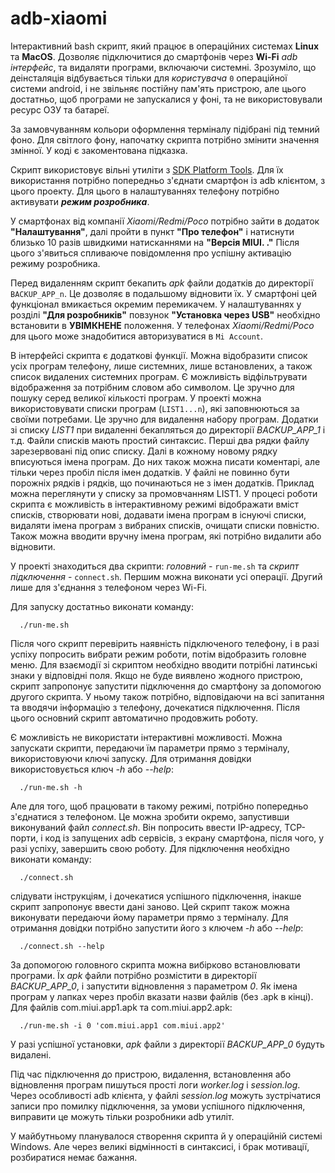 # adb-xiaomi
Інтерактивний bash скрипт, який працює в операційних системах **Linux** та **MacOS**. Дозволяє підключитися до смартфонів через **Wi-Fi** *adb інтерфейс*, та видаляти програми, включаючи системні.
Зрозуміло, що деінсталяція відбувається тільки для *користувача* `0` операційної системи android, і не звільняє постійну пам'ять пристрою,
але цього достатньо, щоб програми не запускалися у фоні, та не використовували ресурс ОЗУ та батареї.

За замовчуванням кольори оформлення терміналу підібрані під темний фоно. Для світлого фону, напочатку скрипта потрібно змінити значення змінної. У коді є закоментована підказка.

Скрипт використовує вільні утиліти з [SDK Platform Tools](https://developer.android.com/studio/releases/platform-tools). Для їх використання потрібно попередньо з'єднати смартфон із adb клієнтом, з цього проекту.
Для цього в налаштуваннях телефону потрібно активувати ***режим розробника***.

У смартфонах від компанії *Xiaomi/Redmi/Poco* потрібно зайти в додаток **"Налаштування"**, далі пройти в пункт **"Про телефон"** і натиснути близько 10 разів швидкими натисканнями на **"Версія MIUI. ."** Після цього з'явиться спливаюче повідомлення про успішну активацію режиму розробника.

Перед видаленням скрипт бекапить *apk* файли додатків до директорії `BACKUP_APP_n`. Це дозволяє в подальшому відновити їх. У смартфоні цей функціонал вмикається окремим перемикачем. У налаштуваннях у розділі **"Для розробників"** повзунок **"Установка через USB"** необхідно встановити в **УВІМКНЕНЕ** положення. У телефонах *Xiaomi/Redmi/Poco* для цього може знадобитися авторизуватися в `Mi Account`.

В інтерфейсі скрипта є додаткові функції. Можна відобразити список усіх програм телефону, лише системних, лише встановлених, а також список видалених системних програм.
Є можливість відфільтрувати відображення за потрібним словом або символом. Це зручно для пошуку серед великої кількості програм.
У проекті можна використовувати списки програм (`LIST1...n`), які заповнюються за своїми потребами. Це зручно для видалення набору програм. Додатки зі списку *LIST1* при видаленні бекапляться до директорії *BACKUP_APP_1* і т.д. Файли списків мають простий синтаксис. Перші два рядки файлу зарезервовані під опис списку. Далі в кожному новому рядку вписуються імена програм. До них також можна писати коментарі, але тільки через пробіл після імен додатків. У файлі не повинно бути порожніх рядків і рядків, що починаються не з імен додатків. Приклад можна переглянути у списку за промовчанням LIST1.
У процесі роботи скрипта є можливість в інтерактивному режимі відображати вміст списків, створювати нові, додавати імена програм в існуючі списки, видаляти імена програм з вибраних списків, очищати списки повністю.
Також можна вводити вручну імена програм, які потрібно видалити або відновити.

У проекті знаходиться два скрипти: *головний* - `run-me.sh` та *скрипт підключення* - `connect.sh`. Першим можна виконати усі операції. Другий лише для з'єднання з телефоном через Wi-Fi.

Для запуску достатньо виконати команду:
```
  ./run-me.sh
```
Після чого скрипт перевірить наявність підключеного телефону, і в разі успіху попросить вибрати режим роботи, потім відобразить головне меню.
Для взаємодії зі скриптом необхідно вводити потрібні латинські знаки у відповідні поля.
Якщо не буде виявлено жодного пристрою, скрипт запропонує запустити підключення до смартфону за допомогою другого скрипта.
У ньому також потрібно, відповідаючи на всі запитання та вводячи інформацію з телефону, дочекатися підключення. Після цього основний скрипт автоматично продовжить роботу.

Є можливість не використати інтерактивні можливості. Можна запускати скрипти, передаючи їм параметри прямо з терміналу, використовуючи ключі запуску.
Для отримання довідки використовується ключ *-h* або *--help*:
```
  ./run-me.sh -h
```
Але для того, щоб працювати в такому режимі, потрібно попередньо з'єднатися з телефоном. Це можна зробити окремо, запустивши виконуваний файл *connect.sh*.
Він попросить ввести IP-адресу, TCP-порти, і код із запущених adb сервісів, з екрану смартфона, після чого, у разі успіху, завершить свою роботу. Для підключення необхідно виконати команду:
```
  ./connect.sh
```
слідувати інструкціям, і дочекатися успішного підключення, інакше скрипт запропонує ввести дані заново.
Цей скрипт також можна виконувати передаючи йому параметри прямо з терміналу. Для отримання довідки потрібно запустити його з ключем *-h* або *--help*:
```
  ./connect.sh --help
```
За допомогою головного скрипта можна вибірково встановлювати програми. Їх *apk* файли потрібно розмістити в директорії *BACKUP_APP_0*, і запустити відновлення з параметром *0*. Як імена програм у лапках через пробіл вказати назви файлів (без .apk в кінці). Для файлів com.miui.app1.apk та com.miui.app2.apk:
```
  ./run-me.sh -i 0 'com.miui.app1 com.miui.app2'
```
У разі успішної установки, *apk* файли з директорії *BACKUP_APP_0* будуть видалені.

Під час підключення до пристрою, видалення, встановлення або відновлення програм пишуться прості логи *worker.log* і *session.log*.
Через особливості adb клієнта, у файлі *session.log* можуть зустрічатися записи про помилку підключення, за умови успішного підключення, виправити це можуть тільки розробники adb утиліт.

У майбутньому планувалося створення скрипта й у операційній системі Windows. Але через великі відмінності в синтаксисі, і брак мотивації, розбиратися немає бажання.
